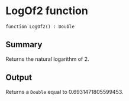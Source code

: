 # LogOf2 function

`function LogOf2() : Double`

## Summary
Returns the natural logarithm of 2.

## Output
Returns a `Double` equal to 0.6931471805599453.
